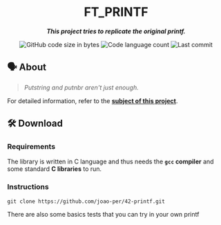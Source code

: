 <h1 align="center">
	FT_PRINTF
</h1>

<p align="center">
	<b><i>This project tries to replicate the original printf.</i></b>
</p>

<p align="center">
	<img alt="GitHub code size in bytes" src="https://img.shields.io/badge/size-83%2C6%20KB-blue" />
	<img alt="Code language count" src="https://img.shields.io/badge/languages-2-orange" />
	<img alt="Last commit" src="https://img.shields.io/badge/last%20commit-october%202022-brightgreen" />
</p>

## 🗣️ About

> _Putstring and putnbr aren't just enough._

For detailed information, refer to the [**subject of this project**](https://github.com/joao-per/42-printf/blob/main/Subject.pdf).

## 🛠️ Download

### Requirements

The library is written in C language and thus needs the **`gcc` compiler** and some standard **C libraries** to run.

### Instructions

```shell
git clone https://github.com/joao-per/42-printf.git
```
There are also some basics tests that you can try in your own printf
